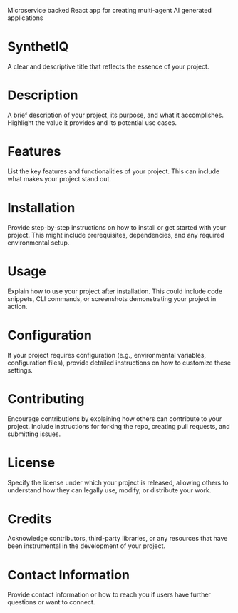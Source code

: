  Microservice backed React app for creating multi-agent AI generated applications

# SynthetIQ
A clear and descriptive title that reflects the essence of your project.

# Description
A brief description of your project, its purpose, and what it accomplishes. Highlight the value it provides and its potential use cases.

# Features
List the key features and functionalities of your project. This can include what makes your project stand out.

# Installation
Provide step-by-step instructions on how to install or get started with your project. This might include prerequisites, dependencies, and any required environmental setup.

# Usage
Explain how to use your project after installation. This could include code snippets, CLI commands, or screenshots demonstrating your project in action.

# Configuration
If your project requires configuration (e.g., environmental variables, configuration files), provide detailed instructions on how to customize these settings.

# Contributing
Encourage contributions by explaining how others can contribute to your project. Include instructions for forking the repo, creating pull requests, and submitting issues.

# License
Specify the license under which your project is released, allowing others to understand how they can legally use, modify, or distribute your work.

# Credits
Acknowledge contributors, third-party libraries, or any resources that have been instrumental in the development of your project.

# Contact Information
Provide contact information or how to reach you if users have further questions or want to connect.